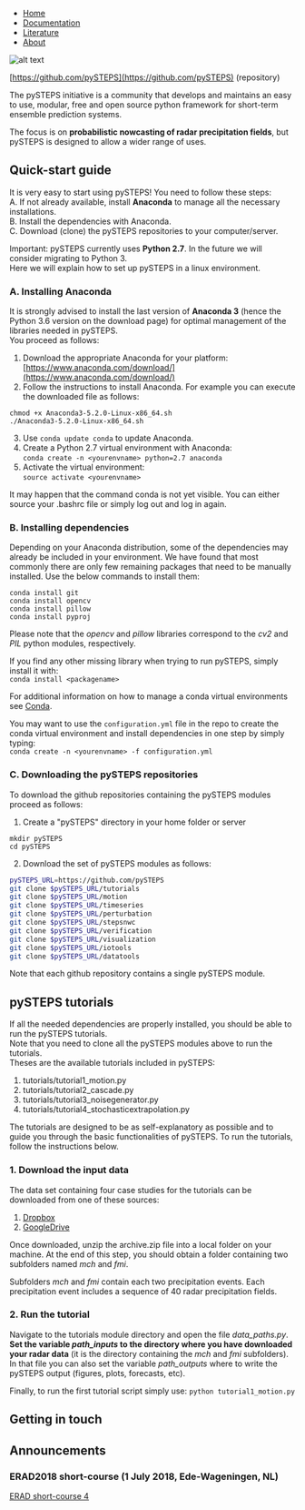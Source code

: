 <div class="collapse navbar-collapse" id="plumage-navbar-collapse-1">
<ul class="nav navbar-nav">
<li ><a href="/">Home</a> </li>
  <li ><a href="/documentation/">Documentation</a></li>
  <li ><a href="/community/">Literature</a></li>
  <li ><a href="/about/">About</a></li>
</ul>
</div>

[logo]: https://avatars3.githubusercontent.com/u/40021569?s=200&v=4
![alt text][logo]

[https://github.com/pySTEPS](https://github.com/pySTEPS) (repository)

The pySTEPS initiative  is a community that develops and maintains an easy to use, modular, free and open source python framework for short-term ensemble prediction systems.

The focus is on **probabilistic nowcasting of radar precipitation fields**, but pySTEPS is designed to allow a wider range of uses.

## Quick-start guide
It is very easy to start using pySTEPS! You need to follow these steps:  <br/>
A. If not already available, install **Anaconda** to manage all the necessary installations.  <br/>
B. Install the dependencies with Anaconda.  <br/>
C. Download (clone) the pySTEPS repositories to your computer/server. <br/>

Important: pySTEPS currently uses **Python 2.7**. In the future we will consider migrating to Python 3. <br/>
Here we will explain how to set up pySTEPS in a linux environment.


### A. Installing Anaconda
It is strongly advised to install the last version of **Anaconda 3** (hence the Python 3.6 version on the download page) for optimal management of the libraries needed in pySTEPS. <br/> 
You proceed as follows: <br/>
1. Download the appropriate Anaconda for your platform: [https://www.anaconda.com/download/](https://www.anaconda.com/download/) <br/>
2. Follow the instructions to install Anaconda. For example you can execute the downloaded file as follows:
```
chmod +x Anaconda3-5.2.0-Linux-x86_64.sh
./Anaconda3-5.2.0-Linux-x86_64.sh
```
3. Use ```conda update conda``` to update Anaconda.
4. Create a Python 2.7 virtual environment with Anaconda: <br/> 
```conda create -n <yourenvname> python=2.7 anaconda``` <br/>
5. Activate the virtual environment: <br/> 
```source activate <yourenvname>``` <br/>

It may happen that the command conda is not yet visible. You can either source your .bashrc file or simply log out and log in again.

### B. Installing dependencies  
Depending on your Anaconda distribution, some of the dependencies may already be included in your environment. We have found that most commonly there are only few remaining packages that need to be manually installed. Use the below commands to install them:
```
conda install git
conda install opencv
conda install pillow
conda install pyproj
```
Please note that the *opencv* and *pillow* libraries correspond to the *cv2* and *PIL* python modules, respectively.

If you find any other missing library when trying to run pySTEPS, simply install it with: <br/> 
```conda install <packagename>```

For additional information on how to manage a conda virtual environments see [Conda](https://uoa-eresearch.github.io/eresearch-cookbook/recipe/2014/11/20/conda/).

You may want to use the ```configuration.yml``` file in the repo to create the conda virtual environment and install dependencies in one step by simply typing: <br/>
```conda create -n <yourenvname> -f configuration.yml``` <br/>

### C. Downloading the pySTEPS repositories
To download the github repositories containing the pySTEPS modules proceed as follows:
1. Create a "pySTEPS" directory in your home folder or server
```
mkdir pySTEPS
cd pySTEPS
```
2. Download the set of pySTEPS modules as follows: <br/>
```bash
pySTEPS_URL=https://github.com/pySTEPS
git clone $pySTEPS_URL/tutorials
git clone $pySTEPS_URL/motion
git clone $pySTEPS_URL/timeseries
git clone $pySTEPS_URL/perturbation
git clone $pySTEPS_URL/stepsnwc
git clone $pySTEPS_URL/verification
git clone $pySTEPS_URL/visualization
git clone $pySTEPS_URL/iotools
git clone $pySTEPS_URL/datatools
```
Note that each github repository contains a single pySTEPS module. <br/>

## pySTEPS tutorials
If all the needed dependencies are properly installed, you should be able to run the pySTEPS tutorials. <br/>
Note that you need to clone all the pySTEPS modules above to run the tutorials. <br/>
Theses are the available tutorials included in pySTEPS:
1. tutorials/tutorial1_motion.py
2. tutorials/tutorial2_cascade.py
3. tutorials/tutorial3_noisegenerator.py
4. tutorials/tutorial4_stochasticextrapolation.py

The tutorials are designed to be as self-explanatory as possible and to guide you through the basic functionalities of pySTEPS. To run the tutorials, follow the instructions below.

### 1. Download the input data
The data set containing four case studies for the tutorials can be downloaded from one of these sources:
1. [Dropbox](https://www.dropbox.com/s/sowzh1kh02lu1fr/archive.zip?dl=0)
2. [GoogleDrive](https://drive.google.com/open?id=1LytJ5b0PcBHE3zWS5CHJm1_QeWGZxZwd)

Once downloaded, unzip the archive.zip file into a local folder on your machine. At the end of this step, you should obtain a folder containing two subfolders named *mch* and *fmi*. 

Subfolders *mch* and *fmi* contain each two precipitation events. Each precipitation event includes a sequence of 40 radar precipitation fields.

### 2. Run the tutorial
Navigate to the tutorials module directory and open the file *data_paths.py*.
**Set the variable *path_inputs* to the directory where you have downloaded your radar data** (it is the directory containing the *mch* and *fmi* subfolders). In that file you can also set the variable *path_outputs* where to write the pySTEPS output (figures, plots, forecasts, etc).

Finally, to run the first tutorial script simply use: ```python tutorial1_motion.py```

## Getting in touch

## Announcements

### ERAD2018 short-course (1 July 2018, Ede-Wageningen, NL)

[ERAD short-course 4](https://www.erad2018.nl/short-courses/)


